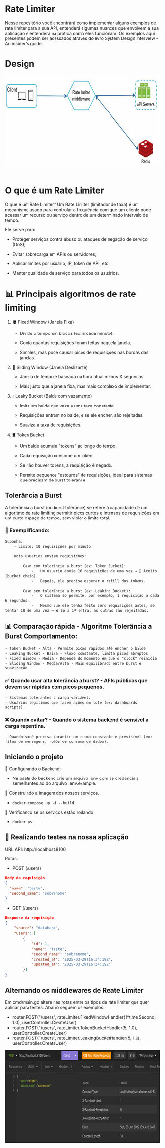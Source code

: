 # Rate Limiter

Nesse repositório você encontrará como implementar alguns exemplos de rate limiter para a sua API, entenderá algumas nuances que envolvem a sua aplicação e entenderá na prática como eles funcionam. Os exemplos aqui presentes podem ser acessados através do livro System Design Interview - An insider's guide.

# Design

<img src="imgs/design.png" alt="Design" style="width:700px; height:300px">
<br><br/>

# O que é um Rate Limiter

O que é um Rate Limiter?
Um Rate Limiter (limitador de taxa) é um mecanismo usado para controlar a frequência com que um cliente pode acessar um recurso ou serviço dentro de um determinado intervalo de tempo.

Ele serve para:

- Proteger serviços contra abuso ou ataques de negação de serviço (DoS);

- Evitar sobrecarga em APIs ou servidores;

- Aplicar limites por usuário, IP, token de API, etc.;

- Manter qualidade de serviço para todos os usuários.

# 📊 Principais algoritmos de rate limiting

1. 🪣 Fixed Window (Janela Fixa)

   - Divide o tempo em blocos (ex: a cada minuto).

   - Conta quantas requisições foram feitas naquela janela.

   - Simples, mas pode causar picos de requisições nas bordas das janelas.

2. 🧮 Sliding Window (Janela Deslizante)

   - Janela de tempo é baseada na hora atual menos X segundos.

   - Mais justo que a janela fixa, mas mais complexo de implementar.

3. 💧 Leaky Bucket (Balde com vazamento)

   - Imita um balde que vaza a uma taxa constante.

   - Requisições entram no balde, e se ele encher, são rejeitadas.

   - Suaviza a taxa de requisições.

4. 🛢️ Token Bucket

   - Um balde acumula "tokens" ao longo do tempo.

   - Cada requisição consome um token.

   - Se não houver tokens, a requisição é negada.

   - Permite pequenos "estouros" de requisições, ideal para sistemas que precisam de burst tolerance.

## Tolerância a Burst

A tolerância a burst (ou burst tolerance) se refere à capacidade de um algoritmo de rate limiting permitir picos curtos e intensos de requisições em um curto espaço de tempo, sem violar o limite total.

### 🧠 Exemplificando:

    Suponha:
        - Limite: 10 requisições por minuto

        Dois usuários enviam requisições:

            Caso com tolerância a burst (ex: Token Bucket):
                -   Um usuário envia 10 requisições de uma vez → 💚 Aceito (bucket cheio).
                -   Depois, ele precisa esperar o refill dos tokens.

            Caso sem tolerância a burst (ex: Leaking Bucket):
                -   O sistema só permite, por exemplo, 1 requisição a cada 6 segundos.
                -   Mesmo que ele tenha feito zero requisições antes, se tentar 10 de uma vez → ❌ Só a 1ª entra, as outras são rejeitadas.

## 📊 Comparação rápida - Algoritmo Tolerância a Burst Comportamento:

    - Token Bucket - Alta - Permite picos rápidos até encher o balde
    - Leaking Bucket - Baixa - Fluxo constante, limita picos abruptos
    - Fixed Window - Média - Depende do momento em que o "clock" reinicia
    - Sliding Window - Média/Alta - Mais equilibrado entre burst e suavização

### ✅ Quando usar alta tolerância a burst? - APIs públicas que devem ser rápidas com picos pequenos.

    - Sistemas tolerantes a carga variável.
    - Usuários legítimos que fazem ações em lote (ex: dashboards, scripts).

### ❌ Quando evitar? - Quando o sistema backend é sensível a carga repentina.

    - Quando você precisa garantir um ritmo constante e previsível (ex: filas de mensagens, robôs de consumo de dados).

## Iniciando o projeto

📌 Configurando o Backend:

- Na pasta do backend crie um arquivo .env com as credenciais semelhantes ao do arquivo .env.example.

📌 Construindo a imagem dos nossos serviços.

- `docker-compose up -d --build`

📌 Verificando se os serviços estão rodando.

- `docker ps`

## 🎯 Realizando testes na nossa aplicação

URL API: http://localhost:8100

Rotas:

- POST (/users)

```json
Body da requisição
{
  "name": "teste",
  "second_name": "sobrenome"
}
```

- GET (/users)

```json
Response da requisição
{
	"source": "database",
	"users": [
		{
			"id": 1,
			"name": "teste",
			"second_name": "sobrenome",
			"created_at": "2025-03-29T16:34:19Z",
			"updated_at": "2025-03-29T16:34:19Z"
		}]
}
```

## Alternando os middlewares de Reate Limiter

Em cmd/main.go altere nas rotas entre os tipos de rate limiter que quer aplicar para testes. Abaixo seguem os exemplos.

- router.POST("/users", rateLimiter.FixedWindowHandler(1\*time.Second, 1.0), userController.CreateUser)
- router.POST("/users", rateLimiter.TokenBucketHandler(5, 1.0), userController.CreateUser)
- router.POST("/users", rateLimiter.LeakingBucketHandler(5, 1.0), userController.CreateUser)

<img src="imgs/headers.png" alt="Design" style="width:700px; height:300px">
